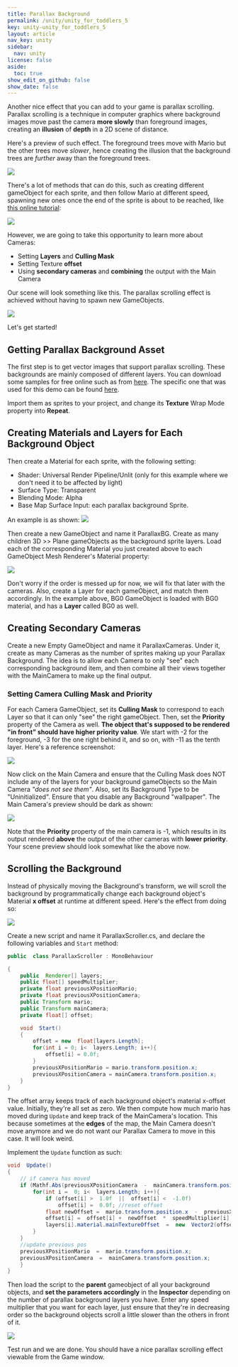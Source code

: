 ```yaml
---
title: Parallax Background
permalink: /unity/unity_for_toddlers_5
key: unity-unity_for_toddlers_5
layout: article
nav_key: unity
sidebar:
  nav: unity
license: false
aside:
  toc: true
show_edit_on_github: false
show_date: false
---
```


Another nice effect that you can add to your game is parallax scrolling. Parallax scrolling is a technique in computer graphics where background images move past the camera **more slowly** than foreground images, creating an **illusion** of **depth** in a 2D scene of distance.

Here's a preview of such effect. The foreground trees move with Mario but the other trees move *slower*, hence creating the illusion that the background trees are *further* away than the foreground trees. 

<img src="https://www.dropbox.com/s/df2j48pbjkggris/pbg.gif?raw=1"  class="center_ninety"/>

There's a lot of methods that can do this, such as creating different gameObject for each sprite, and then follow Mario at different speed, spawning new ones once the end of the sprite is about to be reached, like [this online tutorial](https://www.youtube.com/watch?v=3UO-1suMbNc):

<img src="https://www.dropbox.com/s/63oy3xt9a0l2bjh/pbgeg.gif?raw=1"  class="center_ninety"/>

However, we are going to take this opportunity to learn more about Cameras:
* Setting **Layers** and **Culling Mask**
* Setting Texture **offset** 
* Using **secondary cameras** and **combining** the output with the Main Camera

Our scene will look something like this. The parallax scrolling effect is achieved without having to spawn new GameObjects. 

<img src="https://www.dropbox.com/s/z0uq00ad77x1kri/prevpbg.gif?raw=1"  class="center_ninety"/>


Let's get started! 

## Getting Parallax Background Asset
The first step is to get vector images that support parallax scrolling. These backgrounds are mainly composed of different layers. You can download some samples for free online such as from [here](https://www.freepik.com/free-photos-vectors/parallax-background). The specific one that was used for this demo can be found [here](https://digitalmoons.itch.io/parallax-forest-background). 

Import them as sprites to your project, and change its **Texture** Wrap Mode property into **Repeat**. 


## Creating Materials and Layers for Each Background Object
Then create a Material for each sprite, with the following setting:
* Shader: Universal Render Pipeline/Unlit (only for this example where we don't need it to be affected by light)
* Surface Type: Transparent
* Blending Mode: Alpha 
* Base Map Surface Input: each parallax background Sprite.

An example is as shown:
<img src="https://www.dropbox.com/s/82pjm6nnj4699iz/27.png?raw=1"  class="center_ninety"/>

Then create a new GameObject and name it ParallaxBG. Create as many children 3D >> Plane gameObjects as the background sprite layers. Load each of the corresponding Material you just created above to each GameObject Mesh Renderer's Material property:

<img src="https://www.dropbox.com/s/x6zl7rxmfe2nrg6/28.png?raw=1"  class="center_ninety"/>

Don't worry if the order is messed up for now, we will fix that later with the cameras. Also, create a Layer for each gameObject, and match them accordingly. In the example above, BG0 GameObject is loaded with BG0 material, and has a **Layer** called BG0 as well. 

## Creating Secondary Cameras
Create a new Empty GameObject and name it ParallaxCameras. Under it, create as many Cameras as the number of sprites making up your Parallax Background. The idea is to allow each Camera to only "see" each corresponding background item, and then combine all their views together with the MainCamera to make up the final output. 

### Setting Camera Culling Mask and Priority
For each Camera GameObject, set its **Culling Mask** to correspond to each Layer so that it can only "see" the right gameObject. Then, set the **Priority** property of the Camera as well. **The object that's supposed to be rendered "in front" should have higher priority value**. We start with -2 for the foreground, -3 for the one right behind it, and so on, with -11 as the tenth layer. Here's a reference screenshot:

<img src="https://www.dropbox.com/s/q8ea7c6hirt4yfn/29a.png?raw=1"  class="center_ninety"/>

Now click on the Main Camera and ensure that the Culling Mask does NOT include any of the layers for your background gameObjects so the Main Camera *"does not see them"*. Also, set its Background Type to be "Uninitialized". Ensure that you disable any Background "wallpaper". The Main Camera's preview should be dark as shown: 

<img src="https://www.dropbox.com/s/gpu4qg1ijnk2tik/30a.png?raw=1"  class="center_ninety"/>

Note that the **Priority** property of the main camera is -1, which results in its output rendered **above** the output of the other cameras with **lower priority**. Your scene preview should look somewhat like the above now. 

## Scrolling the Background
Instead of physically moving the Background's transform, we will scroll the background by programmatically change each background object's Material **x offset** at runtime at different speed. Here's the effect from doing so:

<img src="https://www.dropbox.com/s/dyyclm0wvhr1gjl/offsettex.gif?raw=1"  class="center_ninety"/>

Create a new script and name it ParallaxScroller.cs, and declare the following variables and `Start` method:

```java
public  class ParallaxScroller : MonoBehaviour

{
	public  Renderer[] layers;
	public float[] speedMultiplier;
	private float previousXPositionMario;
	private float previousXPositionCamera;
	public Transform mario;
	public Transform mainCamera;
	private float[] offset;

	void  Start()
	{
		offset = new  float[layers.Length];
		for(int i = 0; i<  layers.Length; i++){
			offset[i] = 0.0f;	
		}
		previousXPositionMario = mario.transform.position.x;
		previousXPositionCamera = mainCamera.transform.position.x;
	}
}
```

The offset array keeps track of each background object's material x-offset value. Initially, they're all set as zero. We then compute how much mario has moved during `Update` and keep track of the MainCamera's location. This because sometimes at the **edges** of the map, the Main Camera doesn't move anymore and we do not want our Parallax Camera to move in this case. It will look weird.

Implement the `Update` function as such:

```java
void  Update()
{
	// if camera has moved
	if (Mathf.Abs(previousXPositionCamera  -  mainCamera.transform.position.x) >  0.001f){
		for(int i =  0; i<  layers.Length; i++){
			if (offset[i] >  1.0f  ||  offset[i] <  -1.0f)
				offset[i] =  0.0f; //reset offset
			float newOffset =  mario.transform.position.x  -  previousXPositionMario;
			offset[i] =  offset[i] +  newOffset  *  speedMultiplier[i];
			layers[i].material.mainTextureOffset  =  new  Vector2(offset[i], 0);
		}
	}
	//update previous pos
	previousXPositionMario  =  mario.transform.position.x;
	previousXPositionCamera  =  mainCamera.transform.position.x;
	}
}
```
Then load the script to the **parent** gameobject of all your background objects, and **set the parameters accordingly** in the **Inspector** depending on the number of parallax background layers you have. Enter any speed multiplier that you want for each layer, just ensure that they're in decreasing order so the background objects scroll a little slower than the others in front of it. 

<img src="https://www.dropbox.com/s/6p6lxbr3ga8jqmr/31.png?raw=1"  class="center_ninety"/>

Test run and we are done. You should have a nice parallax scrolling effect viewable from the Game window. 
